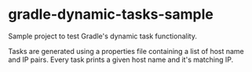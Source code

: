 # gradle-dynamic-tasks-sample
Sample project to test Gradle's dynamic task functionality.

Tasks are generated using a properties file containing a list of host name and IP pairs. Every task prints a given host name and it's matching IP.
